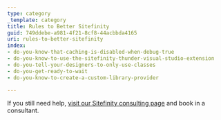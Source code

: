 ```yaml
---
type: category
_template: category
title: Rules to Better Sitefinity
guid: 749ddebe-a981-4f21-8cf8-44acbbda4165
uri: rules-to-better-sitefinity
index:
- do-you-know-that-caching-is-disabled-when-debug-true
- do-you-know-to-use-the-sitefinity-thunder-visual-studio-extension
- do-you-tell-your-designers-to-only-use-classes
- do-you-get-ready-to-wait
- do-you-know-to-create-a-custom-library-provider

---
```

If you still need help, [visit our Sitefinity consulting page](https&#58;//www.ssw.com.au/ssw/Consulting/Sitefinity.aspx) and book in a consultant.
